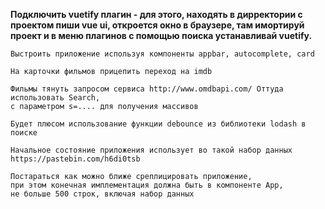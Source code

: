 **Подключить vuetify плагин - для этого, находять в дирректории с проектом пиши vue ui, откроется окно в браузере, там имортируй проект и в меню плагинов c помощью поиска устанавливай vuetify.** 
```
Выстроить приложение используя компоненты appbar, autocomplete, card

На карточки фильмов прицепить переход на imdb

Фильмы тянуть запросом сервиса http://www.omdbapi.com/ Оттуда использовать Search,
с параметром s=.... для получения массивов

Будет плюсом использование функции debounce из библиотеки lodash в поиске

Начальное состояние приложения использует во такой набор данных https://pastebin.com/h6di0tsb

Постараться как можно ближе среплицировать приложение,
при этом конечная имплементация должна быть в компоненте App,
не больше 500 строк, включая набор данных
```
